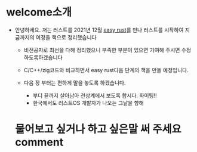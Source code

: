 # welcome소개

- 안녕하세요.  저는 러스트를 2021년 12월 [easy rust](https://youtube.com/playlist?list=PLfllocyHVgsSJf1zO6k6o3SX2mbZjAqYE&si=9FDPCNOctQZy9qXU)를 만나 러스트를 시작하여 지금까지의 여정을 책으로 정리했습니다
    -  비전공자로 최선을 다해 정리했으니 부족한 부분이 있으면 기여해 주시면 수정하도록하겠습니다
    -  C/C++/zig코드와 비교하면서 easy rust다음 단계의 책을 만들 예정입니다.

    - 다음 장 부터는 편하게 말을 놓도록 하겠습니다.  
      - 부디 끝까지 살아남아 천상계에서 보도록 합시다.  화이팅!!
      - 한국에서도 러스트OS 개발자가 나오는 그날을 향해

    <h1 id="comment">물어보고 싶거나 하고 싶은말 써 주세요comment</h1>

    <script src="https://utteranc.es/client.js" repo="YoungHaKim7/blog_comments_bot" issue-term="url"
        theme="github-light" crossorigin="anonymous" async>
    </script>

